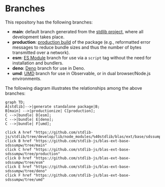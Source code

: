 <!--

@license Apache-2.0

Copyright (c) 2022 The Stdlib Authors.

Licensed under the Apache License, Version 2.0 (the "License");
you may not use this file except in compliance with the License.
You may obtain a copy of the License at

    http://www.apache.org/licenses/LICENSE-2.0

Unless required by applicable law or agreed to in writing, software
distributed under the License is distributed on an "AS IS" BASIS,
WITHOUT WARRANTIES OR CONDITIONS OF ANY KIND, either express or implied.
See the License for the specific language governing permissions and
limitations under the License.

-->

# Branches

This repository has the following branches:

-   **main**: default branch generated from the [stdlib project][stdlib-url], where all development takes place.
-   **production**: [production build][production-url] of the package (e.g., reformatted error messages to reduce bundle sizes and thus the number of bytes transmitted over a network).
-   **esm**: [ES Module][esm-url] branch for use via a `script` tag without the need for installation and bundlers.
-   **deno**: [Deno][deno-url] branch for use in Deno.
-   **umd**: [UMD][umd-url] branch for use in Observable, or in dual browser/Node.js environments.

The following diagram illustrates the relationships among the above branches:

```mermaid
graph TD;
A[stdlib]-->|generate standalone package|B;
B[main] -->|productionize| C[production];
C -->|bundle| D[esm];
C -->|bundle| E[deno];
C -->|bundle| F[umd];

click A href "https://github.com/stdlib-js/stdlib/tree/develop/lib/node_modules/%40stdlib/blas/ext/base/sdssumpw"
click B href "https://github.com/stdlib-js/blas-ext-base-sdssumpw/tree/main"
click C href "https://github.com/stdlib-js/blas-ext-base-sdssumpw/tree/production"
click D href "https://github.com/stdlib-js/blas-ext-base-sdssumpw/tree/esm"
click E href "https://github.com/stdlib-js/blas-ext-base-sdssumpw/tree/deno"
click F href "https://github.com/stdlib-js/blas-ext-base-sdssumpw/tree/umd"
```

[stdlib-url]: https://github.com/stdlib-js/stdlib/tree/develop/lib/node_modules/%40stdlib/blas/ext/base/sdssumpw
[production-url]: https://github.com/stdlib-js/blas-ext-base-sdssumpw/tree/production
[deno-url]: https://github.com/stdlib-js/blas-ext-base-sdssumpw/tree/deno
[umd-url]: https://github.com/stdlib-js/blas-ext-base-sdssumpw/tree/umd
[esm-url]: https://github.com/stdlib-js/blas-ext-base-sdssumpw/tree/esm